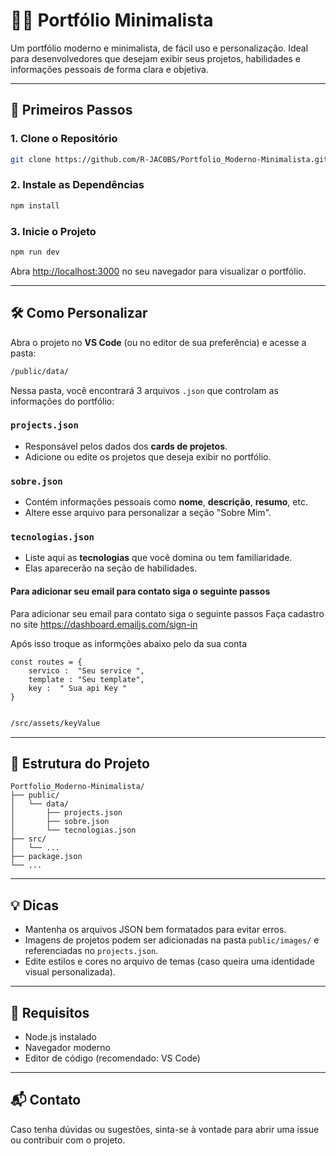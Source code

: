 # 🧑‍💻 Portfólio Minimalista

Um portfólio moderno e minimalista, de fácil uso e personalização. Ideal para desenvolvedores que desejam exibir seus projetos, habilidades e informações pessoais de forma clara e objetiva.

---

## 🚀 Primeiros Passos

### 1. Clone o Repositório

```bash
git clone https://github.com/R-JAC0BS/Portfolio_Moderno-Minimalista.git
```

### 2. Instale as Dependências

```bash
npm install
```

### 3. Inicie o Projeto

```bash
npm run dev
```

Abra [http://localhost:3000](http://localhost:3000) no seu navegador para visualizar o portfólio.

---

## 🛠️ Como Personalizar

Abra o projeto no **VS Code** (ou no editor de sua preferência) e acesse a pasta:

```bash
/public/data/
```

Nessa pasta, você encontrará 3 arquivos `.json` que controlam as informações do portfólio:

### `projects.json`
- Responsável pelos dados dos **cards de projetos**.
- Adicione ou edite os projetos que deseja exibir no portfólio.

### `sobre.json`
- Contém informações pessoais como **nome**, **descrição**, **resumo**, etc.
- Altere esse arquivo para personalizar a seção "Sobre Mim".

### `tecnologias.json`
- Liste aqui as **tecnologias** que você domina ou tem familiaridade.
- Elas aparecerão na seção de habilidades.


#### Para adicionar seu email para contato siga o seguinte passos

Para adicionar seu email para contato siga o seguinte passos
Faça cadastro no site https://dashboard.emailjs.com/sign-in

Após isso troque as informções abaixo pelo da sua conta

```
const routes = {
    servico :  "Seu service ", 
    template : "Seu template", 
    key :  " Sua api Key "   
}


```

```bash
/src/assets/keyValue
```


---

## 📁 Estrutura do Projeto

```
Portfolio_Moderno-Minimalista/
├── public/
│   └── data/
│       ├── projects.json
│       ├── sobre.json
│       └── tecnologias.json
├── src/
│   └── ...
├── package.json
└── ...
```

---

## 💡 Dicas

- Mantenha os arquivos JSON bem formatados para evitar erros.
- Imagens de projetos podem ser adicionadas na pasta `public/images/` e referenciadas no `projects.json`.
- Edite estilos e cores no arquivo de temas (caso queira uma identidade visual personalizada).

---

## 📌 Requisitos

- Node.js instalado
- Navegador moderno
- Editor de código (recomendado: VS Code)

---

## 📬 Contato

Caso tenha dúvidas ou sugestões, sinta-se à vontade para abrir uma issue ou contribuir com o projeto.
